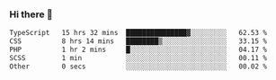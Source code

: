 ### Hi there 🌱
<!--START_SECTION:waka-->

```txt
TypeScript   15 hrs 32 mins  ███████████████▓░░░░░░░░░   62.53 %
CSS          8 hrs 14 mins   ████████▒░░░░░░░░░░░░░░░░   33.15 %
PHP          1 hr 2 mins     █░░░░░░░░░░░░░░░░░░░░░░░░   04.17 %
SCSS         1 min           ░░░░░░░░░░░░░░░░░░░░░░░░░   00.11 %
Other        0 secs          ░░░░░░░░░░░░░░░░░░░░░░░░░   00.02 %
```

<!--END_SECTION:waka-->
<!--
**Dieg0raf/Dieg0raf** is a ✨ _special_ ✨ repository because its `README.md` (this file) appears on your GitHub profile.

Here are some ideas to get you started:

- 🔭 I’m currently working on ...
- 🌱 I’m currently learning ...
- 👯 I’m looking to collaborate on ...
- 🤔 I’m looking for help with ...
- 💬 Ask me about ...
- 📫 How to reach me: ...
- 😄 Pronouns: ...
- ⚡ Fun fact: ...
-->
